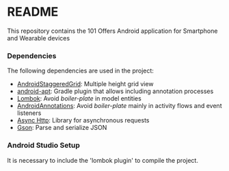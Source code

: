 # README #

This repository contains the 101 Offers Android application for Smartphone and Wearable devices

### Dependencies ###

The following dependencies are used in the project:

* [AndroidStaggeredGrid](https://github.com/etsy/AndroidStaggeredGrid): Multiple height grid view
* [android-apt](https://bitbucket.org/hvisser/android-apt): Gradle plugin that allows including annotation processes
* [Lombok](http://projectlombok.org/setup/android.html): Avoid *boiler-plate* in model entities
* [AndroidAnnotations](http://androidannotations.org): Avoid *boiler-plate* mainly in activity flows and event listeners
* [Async Http](http://loopj.com/android-async-http/): Library for asynchronous requests
* [Gson](http://code.google.com/p/google-gson/): Parse and serialize JSON

### Android Studio Setup ###

It is necessary to include the 'lombok plugin' to compile the project.